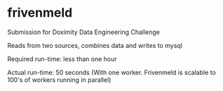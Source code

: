 # frivenmeld
Submission for Doximity Data Engineering Challenge

Reads from two sources, combines data and writes to mysql

Required run-time: less than one hour

Actual run-time: 50 seconds (With one worker.  Frivenmeld is scalable to 100's of workers running in parallel)
